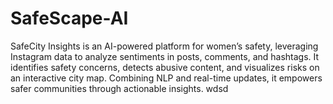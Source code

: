 # SafeScape-AI
SafeCity Insights is an AI-powered platform for women’s safety, leveraging Instagram data to analyze sentiments in posts, comments, and hashtags. It identifies safety concerns, detects abusive content, and visualizes risks on an interactive city map. Combining NLP and real-time updates, it empowers safer communities through actionable insights.
wdsd
